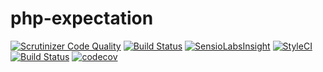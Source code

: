 # php-expectation

[![Scrutinizer Code Quality](https://scrutinizer-ci.com/g/Dgame/php-expectation/badges/quality-score.png?b=master)](https://scrutinizer-ci.com/g/Dgame/php-expectation/?branch=master)
[![Build Status](https://scrutinizer-ci.com/g/Dgame/php-expectation/badges/build.png?b=master)](https://scrutinizer-ci.com/g/Dgame/php-expectation/build-status/master)
[![SensioLabsInsight](https://insight.sensiolabs.com/projects/35671c67-e23e-4a58-8d81-dcc47ed87b5b/mini.png)](https://insight.sensiolabs.com/projects/35671c67-e23e-4a58-8d81-dcc47ed87b5b)
[![StyleCI](https://styleci.io/repos/89742806/shield?branch=master)](https://styleci.io/repos/89742806)
[![Build Status](https://travis-ci.org/Dgame/php-expectation.svg?branch=master)](https://travis-ci.org/Dgame/php-expectation)
[![codecov](https://codecov.io/gh/Dgame/php-expectation/branch/master/graph/badge.svg)](https://codecov.io/gh/Dgame/php-expectation)

